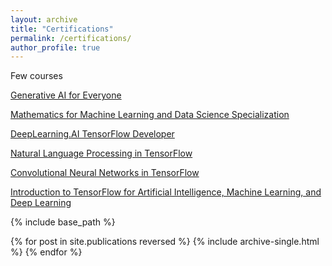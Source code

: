 ```yaml
---
layout: archive
title: "Certifications"
permalink: /certifications/
author_profile: true
---
```


<div class="wordwrap">Few courses </div>

<a href="https://www.coursera.org/account/accomplishments/verify/89NLXM9K97AD">Generative AI for Everyone</a>

<a href="https://www.coursera.org/account/accomplishments/specialization/PJ8JUZCEBGC6">Mathematics for Machine Learning and Data Science Specialization </a>

<a href="https://www.coursera.org/account/accomplishments/specialization/certificate/3732EXJHFE2B"> DeepLearning.AI TensorFlow Developer </a>

<a href="https://www.coursera.org/account/accomplishments/verify/YB4VYUC8VMGS">Natural Language Processing in TensorFlow </a>

<a href="https://www.coursera.org/account/accomplishments/certificate/WB5LMPC7QQ4Y">Convolutional Neural Networks in TensorFlow </a>

<a href="https://www.coursera.org/account/accomplishments/certificate/FNGBWZSUL8BF"> Introduction to TensorFlow for Artificial
Intelligence, Machine Learning, and Deep Learning </a>

{% include base_path %}

{% for post in site.publications reversed %}
  {% include archive-single.html %}
{% endfor %}
